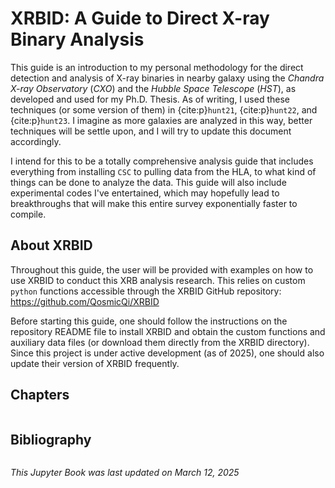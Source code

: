 # XRBID: A Guide to Direct X-ray Binary Analysis

This guide is an introduction to my personal methodology for the direct detection and analysis of X-ray binaries in nearby galaxy using the *Chandra X-ray Observatory* (*CXO*) and the *Hubble Space Telescope* (*HST*), as developed and used for my Ph.D. Thesis. As of writing, I used these techniques (or some version of them) in {cite:p}`hunt21`, {cite:p}`hunt22`, and {cite:p}`hunt23`. I imagine as more galaxies are analyzed in this way, better techniques will be settle upon, and I will try to update this document accordingly. 

I intend for this to be a totally comprehensive analysis guide that includes everything from installing `CSC` to pulling data from the HLA, to what kind of things can be done to analyze the data. This guide will also include experimental codes I've entertained, which may hopefully lead to breakthroughs that will make this entire survey exponentially faster to compile. 

## About XRBID

Throughout this guide, the user will be provided with examples on how to use XRBID to conduct this XRB analysis research. This relies on custom `python` functions accessible through the XRBID GitHub repository: https://github.com/QosmicQi/XRBID

Before starting this guide, one should follow the instructions on the repository README file to install XRBID and obtain the custom functions and auxiliary data files (or download them directly from the XRBID directory). Since this project is under active development (as of 2025), one should also update their version of XRBID frequently. 

## Chapters 

```{tableofcontents}
```

## Bibliography
```{bibliography}
```

*This Jupyter Book was last updated on March 12, 2025*